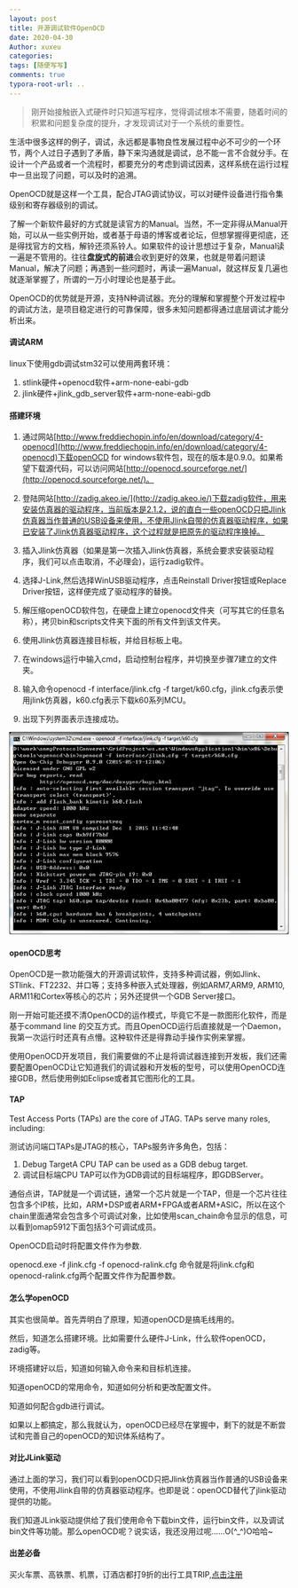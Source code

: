 ```yaml
---
layout: post
title: 开源调试软件OpenOCD
date: 2020-04-30
Author: xuxeu
categories: 
tags: [随便写写]
comments: true
typora-root-url: ..
---
```


> 刚开始接触嵌入式硬件时只知道写程序，觉得调试根本不需要，随着时间的积累和问题复杂度的提升，才发现调试对于一个系统的重要性。

生活中很多这样的例子，调试，永远都是事物良性发展过程中必不可少的一个环节，两个人过日子遇到了矛盾，静下来沟通就是调试，总不能一言不合就分手。在设计一个产品或者一个流程时，都要充分的考虑到调试因素，这样系统在运行过程中一旦出现了问题，可以及时的追溯。

OpenOCD就是这样一个工具，配合JTAG调试协议，可以对硬件设备进行指令集级别和寄存器级别的调试。

了解一个新软件最好的方式就是读官方的Manual。当然，不一定非得从Manual开始，可以从一些实例开始，或者基于母语的博客或者论坛，但想掌握得更彻底，还是得找官方的文档，解铃还须系铃人。如果软件的设计思想过于复杂，Manual读一遍是不管用的。往往**盘旋式的前进**会收到更好的效果，也就是带着问题读Manual，解决了问题；再遇到一些问题时，再读一遍Manual，就这样反复几遍也就逐渐掌握了，所谓的一万小时理论也是基于此。

OpenOCD的优势就是开源，支持N种调试器。充分的理解和掌握整个开发过程中的调试方法，是项目稳定进行的可靠保障，很多未知问题都得通过底层调试才能分析出来。

#### 调试ARM

linux下使用gdb调试stm32可以使用两套环境：

1. stlink硬件+openocd软件+arm-none-eabi-gdb
2. jlink硬件+jlink_gdb_server软件+arm-none-eabi-gdb

#### 搭建环境

1. 通过网站[http://www.freddiechopin.info/en/download/category/4-openocd](http://www.freddiechopin.info/en/download/category/4-openocd)下载openOCD for windows软件包，现在的版本是0.9.0。如果希望下载源代码，可以访问网站[http://openocd.sourceforge.net/](http://openocd.sourceforge.net/)。
2. 登陆网站[http://zadig.akeo.ie/](http://zadig.akeo.ie/)下载zadig软件，用来安装仿真器的驱动程序，当前版本是2.1.2，说的直白一些openOCD只把Jlink仿真器当作普通的USB设备来使用，不使用Jlink自带的仿真器驱动程序，如果已安装了Jlink仿真器驱动程序，这个过程就是把原先的驱动程序换掉。


3. 插入Jlink仿真器（如果是第一次插入Jlink仿真器，系统会要求安装驱动程序，我们可以点击取消，不必理会)，运行zadig软件。
4. 选择J-Link,然后选择WinUSB驱动程序，点击Reinstall Driver按钮或Replace Driver按钮，这样便完成了驱动程序的替换。
5. 解压缩openOCD软件包，在硬盘上建立openocd文件夹（可写其它的任意名称），拷贝bin和scripts文件夹下面的所有文件到该文件夹。
6. 使用Jlink仿真器连接目标板，并给目标板上电。
7. 在windows运行中输入cmd，启动控制台程序，并切换至步骤7建立的文件夹。
8. 输入命令openocd -f interface/jlink.cfg -f target/k60.cfg，jlink.cfg表示使用jlink仿真器，k60.cfg表示下载k60系列MCU。
9. 出现下列界面表示连接成功。

![openOCDqidong](/images/2020-04-30-openOCD/openOCDqidong.png)

#### openOCD思考

OpenOCD是一款功能强大的开源调试软件，支持多种调试器，例如Jlink、STlink、FT2232、并口等；支持多种嵌入式处理器，例如ARM7,ARM9, ARM10, ARM11和Cortex等核心的芯片；另外还提供一个GDB Server接口。

刚一开始可能还摸不清OpenOCD的运作模式，毕竟它不是一款图形化软件，而是基于command line 的交互方式。而且OpenOCD运行后直接就是一个Daemon，我第一次运行时还真有点懵。这种软件还是得靠动手操作实例来掌握。

使用OpenOCD开发项目，我们需要做的不止是将调试器连接到开发板，我们还需要配置OpenOCD让它知道我们的调试器和开发板的型号，可以使用OpenOCD连接GDB，然后使用例如Eclipse或者其它图形化的工具。

#### TAP

Test Access Ports (TAPs) are the core of JTAG. TAPs serve many roles, including:

测试访问端口TAPs是JTAG的核心，TAPs服务许多角色，包括：

1. Debug TargetA CPU TAP can be used as a GDB debug target.
2. 调试目标端CPU TAP可以作为GDB调试的目标端程序，即GDBServer。



通俗点讲，TAP就是一个调试链，通常一个芯片就是一个TAP，但是一个芯片往往包含多个IP核，比如，ARM+DSP或者ARM+FPGA或者ARM+ASIC，所以在这个chain里面通常会包含多个可调试对象，比如使用scan_chain命令显示的信息，可以看到omap5912下面包括3个可调试成员。

OpenOCD启动时将配置文件作为参数.

openocd.exe -f jlink.cfg -f openocd-ralink.cfg 命令就是将jlink.cfg和openocd-ralink.cfg两个配置文件作为配置参数。

#### 怎么学openOCD

其实也很简单。首先弄明白了原理，知道openOCD是搞毛线用的。

然后，知道怎么搭建环境。比如需要什么硬件J-Link，什么软件openOCD，zadig等。

环境搭建好以后，知道如何输入命令来和目标机连接。

知道openOCD的常用命令，知道如何分析和更改配置文件。

知道如何配合gdb进行调试。

如果以上都搞定，那么我就认为，openOCD已经尽在掌握中，剩下的就是不断尝试和完善自己的openOCD的知识体系结构了。

#### 对比JLink驱动

通过上面的学习，我们可以看到openOCD只把Jlink仿真器当作普通的USB设备来使用，不使用Jlink自带的仿真器驱动程序。也即是说：openOCD替代了jlink驱动提供的功能。

我们知道JLink驱动提供给了我们使用命令下载bin文件，运行bin文件，以及调试bin文件等功能。那么openOCD呢？说实话，我还没用过呢......O(^_^)O哈哈~

#### 出差必备

买火车票、高铁票、机票，订酒店都打9折的出行工具TRIP,[点击注册](https://h5.itrip.world/#/register/6tpd1Z)